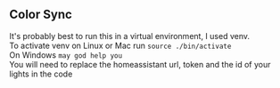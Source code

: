## Color Sync

It's probably best to run this in a virtual environment, I used venv. \
To activate venv on Linux or Mac run `source ./bin/activate` \
On Windows `may god help you` \
You will need to replace the homeassistant url, token and the id of your lights in the code
